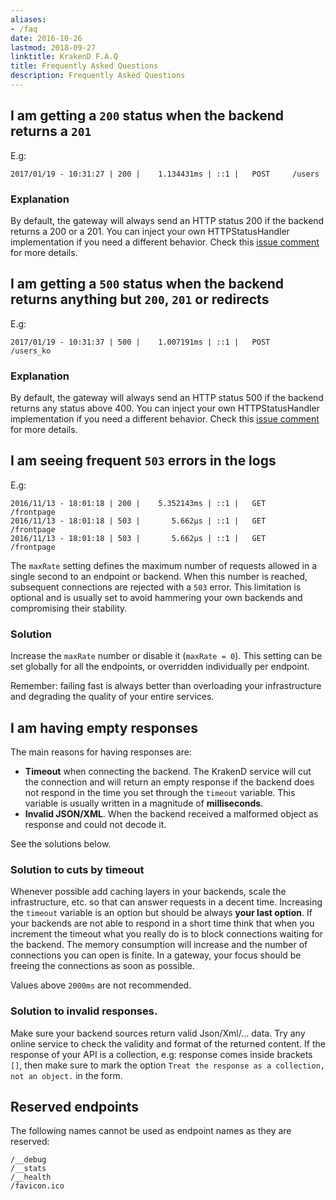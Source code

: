 ```yaml
---
aliases:
- /faq
date: 2016-10-26
lastmod: 2018-09-27
linktitle: KrakenD F.A.Q
title: Frequently Asked Questions
description: Frequently Asked Questions
---
```


## I am getting a `200` status when the backend returns a `201`
E.g:

    2017/01/19 - 10:31:27 | 200 |    1.134431ms | ::1 |   POST     /users

### Explanation

By default, the gateway will always send an HTTP status 200 if the backend returns a 200 or a 201. You can inject your own HTTPStatusHandler implementation if you need a different behavior. Check this [issue comment](https://github.com/devopsfaith/krakend/issues/102#issuecomment-373657911) for more details.

## I am getting a `500` status when the backend returns anything but `200`, `201` or redirects
E.g:

    2017/01/19 - 10:31:37 | 500 |    1.007191ms | ::1 |   POST     /users_ko

### Explanation

By default, the gateway will always send an HTTP status 500 if the backend returns any status above 400. You can inject your own HTTPStatusHandler implementation if you need a different behavior. Check this [issue comment](https://github.com/devopsfaith/krakend/issues/102#issuecomment-373657911) for more details.

## I am seeing frequent `503` errors in the logs
E.g:

    2016/11/13 - 18:01:18 | 200 |    5.352143ms | ::1 |   GET     /frontpage
    2016/11/13 - 18:01:18 | 503 |       5.662µs | ::1 |   GET     /frontpage
    2016/11/13 - 18:01:18 | 503 |       5.662µs | ::1 |   GET     /frontpage

The `maxRate` setting defines the maximum number of requests allowed in a single second to an endpoint or backend. When this number is reached, subsequent connections are rejected with a `503` error. This limitation is optional and is usually set to avoid hammering your own backends and compromising their stability.

### Solution
Increase the `maxRate` number or disable it (`maxRate = 0`). This setting can be set globally for all the endpoints,
or overridden individually per endpoint.

Remember: failing fast is always better than overloading your infrastructure and degrading the quality of your entire services.

## I am having empty responses
The main reasons for having responses are:

- **Timeout** when connecting the backend. The KrakenD service will cut the connection and will return an empty response if the backend does not respond in the time you set through the `timeout` variable. This variable is usually written in a magnitude of **milliseconds**.
- **Invalid JSON/XML**. When the backend received a malformed object as response and could not decode it.

See the solutions below.

### Solution to cuts by timeout
Whenever possible add caching layers in your backends, scale the infrastructure, etc. so that can answer requests in a
decent time. Increasing the `timeout` variable is an option but should be always **your last option**. If your
backends are not able to respond in a short time think that when you increment the timeout what you really do is
to block connections waiting for the backend. The memory consumption will increase and the number of connections you can
open is finite. In a gateway, your focus should be freeing the connections as soon as possible.

Values above `2000ms` are not recommended.

### Solution to invalid responses.
Make sure your backend sources return valid Json/Xml/... data. Try any online service to check the validity and format
of the returned content. If the response of your API is a collection, e.g: response comes inside brackets `[]`, then make sure to mark the option `Treat the response as a collection, not an object.` in the form.


## Reserved endpoints
The following names cannot be used as endpoint names as they are reserved:

    /__debug
    /__stats
    /__health
    /favicon.ico
